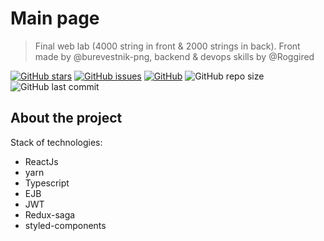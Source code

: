 # Main page 

> Final web lab (4000 string in front & 2000 strings in back).
> Front made by @burevestnik-png, backend & devops skills by @Roggired 

[![GitHub stars][stars-shield]][stars-url]
[![GitHub issues][issues-shield]][issues-url]
[![GitHub][license-shield]][license-url]
![GitHub repo size](https://img.shields.io/github/repo-size/burevestnik-png/web-lab4)
![GitHub last commit](https://img.shields.io/github/last-commit/burevestnik-png/web-lab4)

## About the project
Stack of technologies:
- ReactJs
- yarn
- Typescript
- EJB
- JWT
- Redux-saga
- styled-components

[stars-shield]: https://img.shields.io/github/stars/burevestnik-png/web-lab4?style=social
[stars-url]: https://github.com/burevestnik-png/web-lab4/stargazers
[issues-shield]: https://img.shields.io/github/issues/burevestnik-png/web-lab4
[issues-url]: https://github.com/burevestnik-png/web-lab4/issues
[license-shield]: https://img.shields.io/github/license/burevestnik-png/web-lab4
[license-url]: https://github.com/burevestnik-png/web-lab4/blob/master/LICENSE

